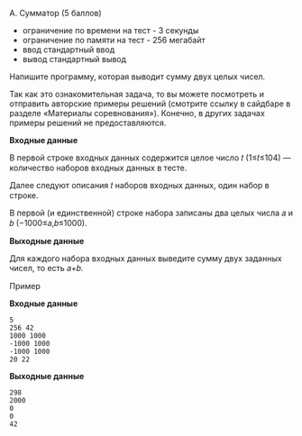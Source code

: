 A. Сумматор (5 баллов)
* ограничение по времени на тест - 3 секунды
* ограничение по памяти на тест - 256 мегабайт
* ввод стандартный ввод 
* вывод стандартный вывод


Напишите программу, которая выводит сумму двух целых чисел.

Так как это ознакомительная задача, то вы можете посмотреть и отправить авторские примеры решений (смотрите ссылку в сайдбаре в разделе «Материалы соревнования»). Конечно, в других задачах примеры решений не предоставляются.

**Входные данные**

В первой строке входных данных содержится целое число 𝑡 (1≤𝑡≤104) — количество наборов входных данных в тесте.

Далее следуют описания 𝑡 наборов входных данных, один набор в строке.

В первой (и единственной) строке набора записаны два целых числа 𝑎 и 𝑏 (−1000≤𝑎,𝑏≤1000).

**Выходные данные**

Для каждого набора входных данных выведите сумму двух заданных чисел, то есть 𝑎+𝑏.

Пример

**Входные данные**
``` 
5
256 42
1000 1000
-1000 1000
-1000 1000
20 22
```
**Выходные данные**
```
298
2000
0
0
42
```
 